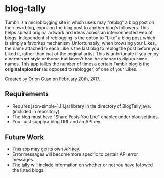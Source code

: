 # blog-tally
Tumblr is a microblogging site in which users may "reblog" a blog post on their own blog, exposing the blog post to another blog's followers. This helps spread original artwork and ideas across an interconnected web of blogs. Independent of reblogging is the option to "Like" a blog post, which is simply a favorites mechanism. Unfortunately, when browsing your Likes, the name attached to each Like is the last blog to reblog the post before you Liked it, rather than that of the original artist. This is unfortunate if you enjoy a certain art style or theme but haven't had the chance to dig up some names.
This app tallies the number of times a certain Tumblr blog is the **original uploader** (as opposed to reblogger) of one of your Likes.

Created by Orion Guan on February 20th, 2017.

## Requirements
* Requires json-simple-1.1.1.jar library in the directory of BlogTally.java. (included in repository)
* The blog must have "Share Posts You Like" enabled under blog settings.
* You must supply a blog URL and an API key.

## Future Work
* This app may get its own API key.
* Error messages will become more specific to certain API error messages.
* The tally will include information on whether or not you have followed the listed blogs.

